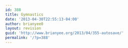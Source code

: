 ```yaml
---
id: 388
title: Gymnastics
date: '2013-04-30T22:55:13-04:00'
author: brianyee0
layout: revision
guid: 'http://www.brianyee.org/2013/04/355-autosave/'
permalink: '/?p=388'
---
```


